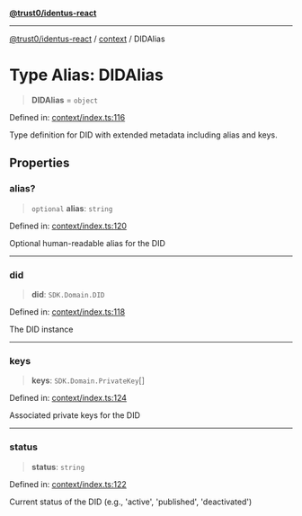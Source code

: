 [**@trust0/identus-react**](../../README.md)

***

[@trust0/identus-react](../../README.md) / [context](../README.md) / DIDAlias

# Type Alias: DIDAlias

> **DIDAlias** = `object`

Defined in: [context/index.ts:116](https://github.com/trust0-project/identus/blob/febcd2542e30b741b517312de202d6c8715053f6/packages/identus-react/src/context/index.ts#L116)

Type definition for DID with extended metadata including alias and keys.

## Properties

### alias?

> `optional` **alias**: `string`

Defined in: [context/index.ts:120](https://github.com/trust0-project/identus/blob/febcd2542e30b741b517312de202d6c8715053f6/packages/identus-react/src/context/index.ts#L120)

Optional human-readable alias for the DID

***

### did

> **did**: `SDK.Domain.DID`

Defined in: [context/index.ts:118](https://github.com/trust0-project/identus/blob/febcd2542e30b741b517312de202d6c8715053f6/packages/identus-react/src/context/index.ts#L118)

The DID instance

***

### keys

> **keys**: `SDK.Domain.PrivateKey`[]

Defined in: [context/index.ts:124](https://github.com/trust0-project/identus/blob/febcd2542e30b741b517312de202d6c8715053f6/packages/identus-react/src/context/index.ts#L124)

Associated private keys for the DID

***

### status

> **status**: `string`

Defined in: [context/index.ts:122](https://github.com/trust0-project/identus/blob/febcd2542e30b741b517312de202d6c8715053f6/packages/identus-react/src/context/index.ts#L122)

Current status of the DID (e.g., 'active', 'published', 'deactivated')
